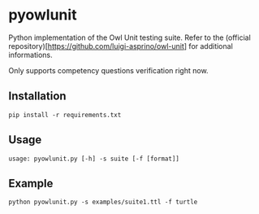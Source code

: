 # pyowlunit

Python implementation of the Owl Unit testing suite.
Refer to the (official repository)[https://github.com/luigi-asprino/owl-unit] for additional informations.

Only supports competency questions verification right now.

## Installation

```
pip install -r requirements.txt
```

## Usage
```
usage: pyowlunit.py [-h] -s suite [-f [format]]
```


## Example
```
python pyowlunit.py -s examples/suite1.ttl -f turtle
```